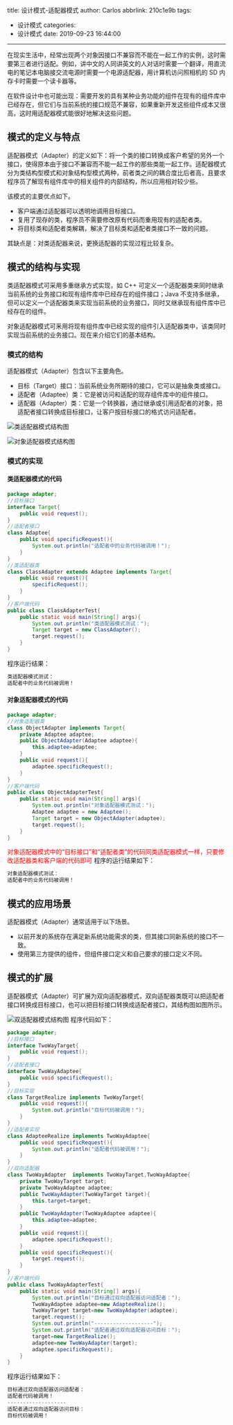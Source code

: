 title: 设计模式-适配器模式
author: Carlos
abbrlink: 210c1e9b
tags:
  - 设计模式
categories:
  - 设计模式
date: 2019-09-23 16:44:00
---
在现实生活中，经常出现两个对象因接口不兼容而不能在一起工作的实例，这时需要第三者进行适配。例如，讲中文的人同讲英文的人对话时需要一个翻译，用直流电的笔记本电脑接交流电源时需要一个电源适配器，用计算机访问照相机的 SD 内存卡时需要一个读卡器等。

在软件设计中也可能出现：需要开发的具有某种业务功能的组件在现有的组件库中已经存在，但它们与当前系统的接口规范不兼容，如果重新开发这些组件成本又很高，这时用适配器模式能很好地解决这些问题。
## 模式的定义与特点
适配器模式（Adapter）的定义如下：将一个类的接口转换成客户希望的另外一个接口，使得原本由于接口不兼容而不能一起工作的那些类能一起工作。适配器模式分为类结构型模式和对象结构型模式两种，前者类之间的耦合度比后者高，且要求程序员了解现有组件库中的相关组件的内部结构，所以应用相对较少些。

该模式的主要优点如下。
+ 客户端通过适配器可以透明地调用目标接口。
+ 复用了现存的类，程序员不需要修改原有代码而重用现有的适配者类。
+ 将目标类和适配者类解耦，解决了目标类和适配者类接口不一致的问题。

其缺点是：对类适配器来说，更换适配器的实现过程比较复杂。
<!-- more -->

## 模式的结构与实现
类适配器模式可采用多重继承方式实现，如 C++ 可定义一个适配器类来同时继承当前系统的业务接口和现有组件库中已经存在的组件接口；Java 不支持多继承，但可以定义一个适配器类来实现当前系统的业务接口，同时又继承现有组件库中已经存在的组件。

对象适配器模式可釆用将现有组件库中已经实现的组件引入适配器类中，该类同时实现当前系统的业务接口。现在来介绍它们的基本结构。
### 模式的结构
适配器模式（Adapter）包含以下主要角色。
+ 目标（Target）接口：当前系统业务所期待的接口，它可以是抽象类或接口。
+ 适配者（Adaptee）类：它是被访问和适配的现存组件库中的组件接口。
+ 适配器（Adapter）类：它是一个转换器，通过继承或引用适配者的对象，把适配者接口转换成目标接口，让客户按目标接口的格式访问适配者。

![类适配器模式结构图](/uploads/adapter1.png)

![对象适配器模式结构图](/uploads/adapter2.png)

### 模式的实现
####  类适配器模式的代码
```java
package adapter;
//目标接口
interface Target{
    public void request();
}
//适配者接口
class Adaptee{
    public void specificRequest(){       
        System.out.println("适配者中的业务代码被调用！");
    }
}
//类适配器类
class ClassAdapter extends Adaptee implements Target{
    public void request(){
        specificRequest();
    }
}
//客户端代码
public class ClassAdapterTest{
    public static void main(String[] args){
        System.out.println("类适配器模式测试：");
        Target target = new ClassAdapter();
        target.request();
    }
}
```
程序运行结果：
```java
类适配器模式测试：
适配者中的业务代码被调用！
```
#### 对象适配器模式的代码
```java
package adapter;
//对象适配器类
class ObjectAdapter implements Target{
    private Adaptee adaptee;
    public ObjectAdapter(Adaptee adaptee){
        this.adaptee=adaptee;
    }
    public void request(){
        adaptee.specificRequest();
    }
}
//客户端代码
public class ObjectAdapterTest{
    public static void main(String[] args){
        System.out.println("对象适配器模式测试：");
        Adaptee adaptee = new Adaptee();
        Target target = new ObjectAdapter(adaptee);
        target.request();
    }
}
```
<font color="red">对象适配器模式中的“目标接口”和“适配者类”的代码同类适配器模式一样，只要修改适配器类和客户端的代码即可</font>
程序的运行结果如下：
```java
对象适配器模式测试：
适配者中的业务代码被调用！
```
## 模式的应用场景
适配器模式（Adapter）通常适用于以下场景。
+ 以前开发的系统存在满足新系统功能需求的类，但其接口同新系统的接口不一致。
+ 使用第三方提供的组件，但组件接口定义和自己要求的接口定义不同。

## 模式的扩展
适配器模式（Adapter）可扩展为双向适配器模式，双向适配器类既可以把适配者接口转换成目标接口，也可以把目标接口转换成适配者接口，其结构图如图所示。

![双适配器模式结构图](/uploads/adapter4.png)
程序代码如下：
```java
package adapter;
//目标接口
interface TwoWayTarget{
    public void request();
}
//适配者接口
interface TwoWayAdaptee{
    public void specificRequest();
}
//目标实现
class TargetRealize implements TwoWayTarget{
    public void request(){       
        System.out.println("目标代码被调用！");
    }
}
//适配者实现
class AdapteeRealize implements TwoWayAdaptee{
    public void specificRequest(){       
        System.out.println("适配者代码被调用！");
    }
}
//双向适配器
class TwoWayAdapter  implements TwoWayTarget,TwoWayAdaptee{
    private TwoWayTarget target;
    private TwoWayAdaptee adaptee;
    public TwoWayAdapter(TwoWayTarget target){
        this.target=target;
    }
    public TwoWayAdapter(TwoWayAdaptee adaptee){
        this.adaptee=adaptee;
    }
    public void request(){
        adaptee.specificRequest();
    }
    public void specificRequest(){       
        target.request();
    }
}
//客户端代码
public class TwoWayAdapterTest{
    public static void main(String[] args){
        System.out.println("目标通过双向适配器访问适配者：");
        TwoWayAdaptee adaptee=new AdapteeRealize();
        TwoWayTarget target=new TwoWayAdapter(adaptee);
        target.request();
        System.out.println("-------------------");
        System.out.println("适配者通过双向适配器访问目标：");
        target=new TargetRealize();
        adaptee=new TwoWayAdapter(target);
        adaptee.specificRequest();
    }
}

```
程序运行结果如下：
```java
目标通过双向适配器访问适配者：
适配者代码被调用！
-------------------
适配者通过双向适配器访问目标：
目标代码被调用！
```